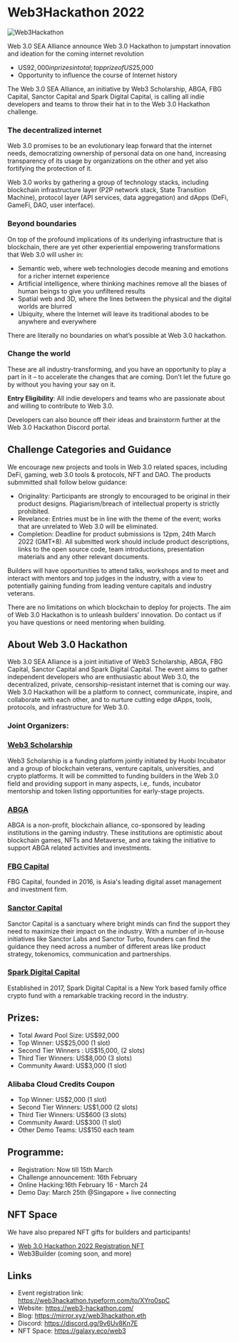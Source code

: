 # Web3Hackathon 2022
![Web3Hackathon](https://images.mirror-media.xyz/nft/bqA7hcwaSm3o3Fp-dNh_T.jpg)

Web 3.0 SEA Alliance announce Web 3.0 Hackathon to jumpstart innovation and ideation for the coming internet revolution


- US$92,000 in prizes in total; top prize of US$25,000
- Opportunity to influence the course of Internet history

The Web 3.0 SEA Alliance, an initiative by Web3 Scholarship, ABGA, FBG Capital, Sanctor Capital and Spark Digital Capital, is calling all indie developers and teams to throw their hat in to the Web 3.0 Hackathon challenge.

### The decentralized internet

Web 3.0 promises to be an evolutionary leap forward that the internet needs, democratizing ownership of personal data on one hand, increasing transparency of its usage by organizations on the other and yet also fortifying the protection of it.

Web 3.0 works by gathering a group of technology stacks, including blockchain infrastructure layer (P2P network stack, State Transition Machine), protocol layer (API services, data aggregation) and dApps (DeFi, GameFi, DAO, user interface).

### Beyond boundaries

On top of the profound implications of its underlying infrastructure that is blockchain, there are yet other experiential empowering transformations that Web 3.0 will usher in:

- Semantic web, where web technologies decode meaning and emotions for a richer internet experience
- Artificial intelligence, where thinking machines remove all the biases of human beings to give you unfiltered results
- Spatial web and 3D, where the lines between the physical and the digital worlds are blurred
- Ubiquity, where the Internet will leave its traditional abodes to be anywhere and everywhere

There are literally no boundaries on what’s possible at Web 3.0 hackathon.

### Change the world

These are all industry-transforming, and you have an opportunity to play a part in it – to accelerate the changes that are coming.
Don’t let the future go by without you having your say on it.

**Entry Eligibility**: All indie developers and teams who are passionate about and willing to contribute to Web 3.0.


Developers can also bounce off their ideas and brainstorm further at the Web 3.0 Hackathon Discord portal.


## Challenge Categories and Guidance

We encourage new projects and tools in Web 3.0 related spaces, including DeFi, gaming, web 3.0 tools & protocols, NFT and DAO. The products submmitted shall follow below guidance:
- Originality: Participants are strongly to encouraged to be original in their product designs. Plagiarism/breach of intellectual property is strictly prohibited.
- Revelance: Entries must be in line with the theme of the event; works that are unrelated to Web 3.0 will be eliminated.
- Completion: Deadline for product submissions is 12pm, 24th March 2022 (GMT+8). All submitted work should include product descriptions, links to the open source code, team introductions, presentation materials and any other relevant documents.

Builders will have opportunities to attend talks, workshops and to meet and interact with mentors and top judges in the industry, with a view to potentially gaining funding from leading venture capitals and industry veterans.

There are no limitations on which blockchain to deploy for projects. The aim of Web 3.0 Hackathon is to unleash builders’ innovation. Do contact us if you have questions or need mentoring when building.


## About Web 3.0 Hackathon

Web 3.0 SEA Alliance is a joint initiative of Web3 Scholarship, ABGA, FBG Capital, Sanctor Capital and Spark Digital Capital. The event aims to gather independent developers who are enthusiastic about Web 3.0, the decentralized, private, censorship-resistant internet that is coming our way. Web 3.0 Hackathon will be a platform to connect, communicate, inspire, and collaborate with each other, and to nurture cutting edge dApps, tools, protocols, and infrastructure for Web 3.0.

### Joint Organizers:

### [Web3 Scholarship](https://twitter.com/huobi_incubator)
Web3 Scholarship is a funding platform jointly initiated by Huobi Incubator and a group of blockchain veterans, venture capitals, universities, and crypto platforms. It will be committed to funding builders in the Web 3.0 field and providing support in many aspects, i.e,. funds, incubator mentorship and token listing opportunities for early-stage projects.

### [ABGA](https://twitter.com/ABGAasia)
ABGA is a non-profit, blockchain alliance, co-sponsored by leading institutions in the gaming industry. These institutions are optimistic about blockchain games, NFTs and Metaverse, and are taking the initiative to support ABGA related activities and investments.

### [FBG Capital](https://twitter.com/FBGCapital)
FBG Capital, founded in 2016, is Asia's leading digital asset management and investment firm.

### [Sanctor Capital](https://twitter.com/SanctorCapital)
Sanctor Capital is a sanctuary where bright minds can find the support they need to maximize their impact on the industry. With a number of in-house initiatives like Sanctor Labs and Sanctor Turbo, founders can find the guidance they need across a number of different areas like product strategy, tokenomics, communication and partnerships.

### [Spark Digital Capital](https://twitter.com/capital_spark)
Established in 2017, Spark Digital Capital is a New York based family office crypto fund with a remarkable tracking record in the industry.


## Prizes:

- Total Award Pool Size: US$92,000
- Top Winner: US$25,000 (1 slot)
- Second Tier Winners : US$15,000, (2 slots)
- Third Tier Winners: US$8,000 (3 slots)
- Community Award: US$3,000 (1 slot)

### Alibaba Cloud Credits Coupon

- Top Winner: US$2,000 (1 slot)
- Second Tier Winners: US$1,000 (2 slots)
- Third Tier Winners: US$600 (3 slots)
- Community Award: US$300 (1 slot)
- Other Demo Teams: US$150 each team


## Programme:

- Registration: Now till 15th March
- Challenge announcement: 16th February
- Online Hacking:16th February 16 - March 24
- Demo Day: March 25th @Singapore + live connecting



## NFT Space

We have also prepared NFT gifts for builders and participants!
- [Web 3.0 Hackathon 2022 Registration NFT](https://galaxy.eco/web3/campaign/GCzZNUUqfv)
- Web3Builder (coming soon, and more)



## Links
- Event registration link:  https://web3hackathon.typeform.com/to/XYro0spC
- Website: https://web3-hackathon.com/
- Blog: https://mirror.xyz/web3hackathon.eth
- Discord: https://discord.gg/9v6Uv8Kn7E
- NFT Space: https://galaxy.eco/web3
